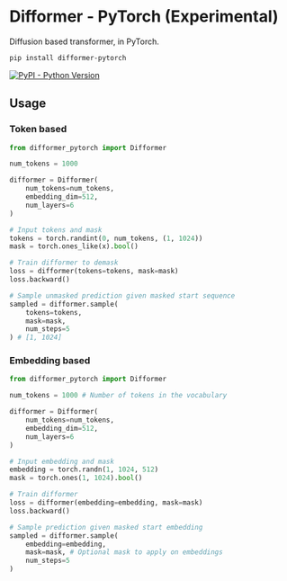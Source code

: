 
# Difformer - PyTorch (Experimental)

Diffusion based transformer, in PyTorch.

```bash
pip install difformer-pytorch
```
[![PyPI - Python Version](https://img.shields.io/pypi/v/difformer-pytorch?style=flat&colorA=black&colorB=black)](https://pypi.org/project/difformer-pytorch/)


## Usage

### Token based
```python
from difformer_pytorch import Difformer

num_tokens = 1000

difformer = Difformer(
    num_tokens=num_tokens,
    embedding_dim=512,
    num_layers=6
)

# Input tokens and mask
tokens = torch.randint(0, num_tokens, (1, 1024))
mask = torch.ones_like(x).bool()

# Train difformer to demask
loss = difformer(tokens=tokens, mask=mask)
loss.backward()

# Sample unmasked prediction given masked start sequence
sampled = difformer.sample(
    tokens=tokens,
    mask=mask,
    num_steps=5
) # [1, 1024]

```

### Embedding based
```py
from difformer_pytorch import Difformer

num_tokens = 1000 # Number of tokens in the vocabulary

difformer = Difformer(
    num_tokens=num_tokens,
    embedding_dim=512,
    num_layers=6
)

# Input embedding and mask
embedding = torch.randn(1, 1024, 512)
mask = torch.ones(1, 1024).bool()

# Train difformer
loss = difformer(embedding=embedding, mask=mask)
loss.backward()

# Sample prediction given masked start embedding
sampled = difformer.sample(
    embedding=embedding,
    mask=mask, # Optional mask to apply on embeddings
    num_steps=5
)
```
